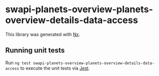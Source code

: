 # swapi-planets-overview-planets-overview-details-data-access

This library was generated with [Nx](https://nx.dev).

## Running unit tests

Run `ng test swapi-planets-overview-planets-overview-details-data-access` to execute the unit tests via [Jest](https://jestjs.io).
